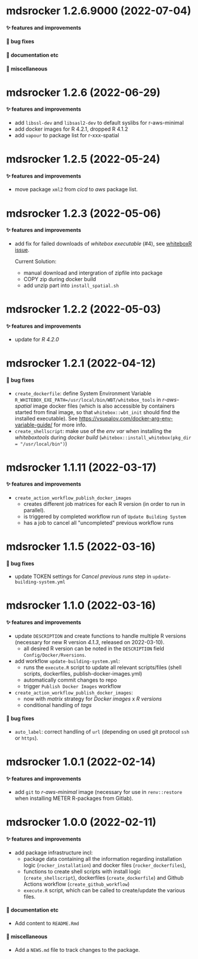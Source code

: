 # mdsrocker 1.2.6.9000 (2022-07-04)

#### ✨ features and improvements

#### 🐛 bug fixes

#### 💬 documentation etc

#### 🍬 miscellaneous


# mdsrocker 1.2.6 (2022-06-29)

#### ✨ features and improvements

  * add `libssl-dev` and `libsasl2-dev` to default syslibs for r-aws-minimal
  * add docker images for R 4.2.1, dropped R 4.1.2
  * add `vapour` to package list for r-xxx-spatial


# mdsrocker 1.2.5 (2022-05-24)

#### ✨ features and improvements

  * move package `xml2` from *cicd* to *aws* package list.


# mdsrocker 1.2.3 (2022-05-06)

#### ✨ features and improvements

  * add fix for failed downloads of *whitebox executable* (#4),
    see [whiteboxR issue](https://github.com/giswqs/whiteboxR/issues/76).

    Current Solution:
    + manual download and intergration of zipfile into package
    + COPY zip during docker build
    + add unzip part into `install_spatial.sh`


# mdsrocker 1.2.2 (2022-05-03)

#### ✨ features and improvements

  * update for *R 4.2.0*


# mdsrocker 1.2.1 (2022-04-12)

#### 🐛 bug fixes

  * `create_dockerfile`: define System Environment Variable
    `R_WHITEBOX_EXE_PATH=/usr/local/bin/WBT/whitebox_tools` in *r-aws-spatial*
    image docker files (which is also accessible by containers started from
    final image, so that `whitebox::wbt_init` should find the installed
    executable). See https://vsupalov.com/docker-arg-env-variable-guide/ for
    more info.
  * `create_shellscript`: make use of the *env var* when installing
    the *whiteboxtools* during *docker build*
    (`whitebox::install_whitebox(pkg_dir = "/usr/local/bin")`)


# mdsrocker 1.1.11 (2022-03-17)

#### ✨ features and improvements

  * `create_action_workflow_publish_docker_images`
    + creates different job matrices for each R version
      (in order to run in parallel).
    + is triggered by completed workflow run of `Update Building System`
    + has a job to cancel all "uncompleted" previous workflow runs


# mdsrocker 1.1.5 (2022-03-16)

#### 🐛 bug fixes

  * update TOKEN settings for *Cancel previous runs* step in
    `update-building-system.yml`


# mdsrocker 1.1.0 (2022-03-16)

#### ✨ features and improvements

  * update `DESCRIPTION` and create functions to handle multiple R versions
    (necessary for new R version *4.1.3*, released on 2022-03-10).
    + all desired R version can be noted in the `DESCRIPTION` field
      `Config/Docker/Rversions`.
  * add workflow `update-building-system.yml`:
    + runs the `execute.R` script to update all relevant scripts/files
      (shell scripts, dockerfiles, publish-docker-images.yml)
    + automatically commit changes to repo
    + trigger `Publish Docker Images` workflow
  * `create_action_workflow_publish_docker_images`:
    + now with *matrix* strategy for *Docker images* x *R versions*
    + conditional handling of *tags*

#### 🐛 bug fixes

  * `auto_label`: correct handling of `url` (depending on used git protocol
    `ssh` or `https`).


# mdsrocker 1.0.1 (2022-02-14)

#### ✨ features and improvements

  * add `git` to *r-aws-minimal* image (necessary for use in `renv::restore`
    when installing METER R-packages from Gitlab).


# mdsrocker 1.0.0 (2022-02-11)

#### ✨ features and improvements

  * add package infrastructure incl:
    - package data containing all the information regarding installation logic
      (`rocker_installation`) and docker files (`rocker_dockerfiles`),
    - functions to create shell scripts with install logic
      (`create_shellscript`), dockerfiles (`create_dockerfile`) and
      Github Actions workflow (`create_github_workflow`)
    - `execute.R` script, which can be called to create/update the various
      files.

#### 💬 documentation etc

  * Add content to `README.Rmd`

#### 🍬 miscellaneous

  * Add a `NEWS.md` file to track changes to the package.
